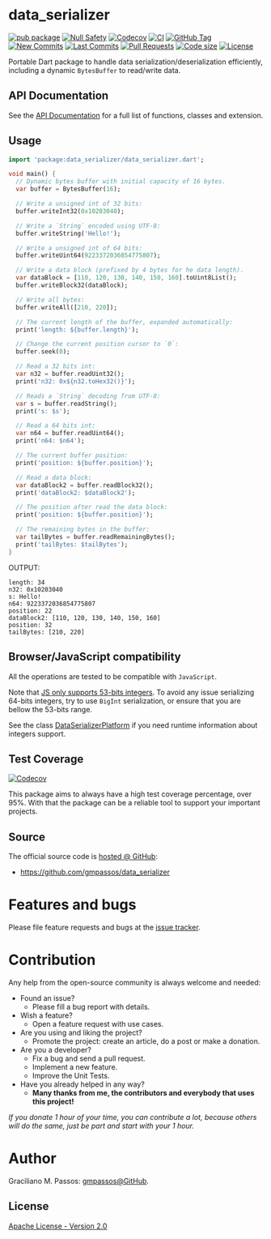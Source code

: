# data_serializer

[![pub package](https://img.shields.io/pub/v/data_serializer.svg?logo=dart&logoColor=00b9fc)](https://pub.dev/packages/data_serializer)
[![Null Safety](https://img.shields.io/badge/null-safety-brightgreen)](https://dart.dev/null-safety)
[![Codecov](https://img.shields.io/codecov/c/github/gmpassos/data_serializer)](https://app.codecov.io/gh/gmpassos/data_serializer)
[![CI](https://img.shields.io/github/workflow/status/gmpassos/data_serializer/Dart%20CI/master?logo=github-actions&logoColor=white)](https://github.com/gmpassos/data_serializer/actions)
[![GitHub Tag](https://img.shields.io/github/v/tag/gmpassos/data_serializer?logo=git&logoColor=white)](https://github.com/gmpassos/data_serializer/releases)
[![New Commits](https://img.shields.io/github/commits-since/gmpassos/data_serializer/latest?logo=git&logoColor=white)](https://github.com/gmpassos/data_serializer/network)
[![Last Commits](https://img.shields.io/github/last-commit/gmpassos/data_serializer?logo=git&logoColor=white)](https://github.com/gmpassos/data_serializer/commits/master)
[![Pull Requests](https://img.shields.io/github/issues-pr/gmpassos/data_serializer?logo=github&logoColor=white)](https://github.com/gmpassos/data_serializer/pulls)
[![Code size](https://img.shields.io/github/languages/code-size/gmpassos/data_serializer?logo=github&logoColor=white)](https://github.com/gmpassos/data_serializer)
[![License](https://img.shields.io/github/license/gmpassos/data_serializer?logo=open-source-initiative&logoColor=green)](https://github.com/gmpassos/data_serializer/blob/master/LICENSE)

Portable Dart package to handle data serialization/deserialization efficiently,
including a dynamic `BytesBuffer` to read/write data.

## API Documentation

See the [API Documentation][api_doc] for a full list of functions, classes and extension.

[api_doc]: https://pub.dev/documentation/data_serializer/latest/

## Usage

```dart
import 'package:data_serializer/data_serializer.dart';

void main() {
  // Dynamic bytes buffer with initial capacity of 16 bytes.
  var buffer = BytesBuffer(16);

  // Write a unsigned int of 32 bits:
  buffer.writeInt32(0x10203040);

  // Write a `String` encoded using UTF-8:
  buffer.writeString('Hello!');

  // Write a unsigned int of 64 bits:
  buffer.writeUint64(9223372036854775807);

  // Write a data block (prefixed by 4 bytes for he data length).
  var dataBlock = [110, 120, 130, 140, 150, 160].toUint8List();
  buffer.writeBlock32(dataBlock);

  // Write all bytes:
  buffer.writeAll([210, 220]);

  // The current length of the buffer, expanded automatically:
  print('length: ${buffer.length}');

  // Change the current position cursor to `0`:
  buffer.seek(0);

  // Read a 32 bits int:
  var n32 = buffer.readUint32();
  print('n32: 0x${n32.toHex32()}');

  // Reads a `String` decoding from UTF-8:
  var s = buffer.readString();
  print('s: $s');

  // Read a 64 bits int:
  var n64 = buffer.readUint64();
  print('n64: $n64');

  // The current buffer position:
  print('position: ${buffer.position}');

  // Read a data block:
  var dataBlock2 = buffer.readBlock32();
  print('dataBlock2: $dataBlock2');

  // The position after read the data block:
  print('position: ${buffer.position}');

  // The remaining bytes in the buffer:
  var tailBytes = buffer.readRemainingBytes();
  print('tailBytes: $tailBytes');
}
```

OUTPUT:

```text
length: 34
n32: 0x10203040
s: Hello!
n64: 9223372036854775807
position: 22
dataBlock2: [110, 120, 130, 140, 150, 160]
position: 32
tailBytes: [210, 220]
```

## Browser/JavaScript compatibility

All the operations are tested to be compatible with `JavaScript`.

Note that [JS only supports 53-bits integers][js_int_53bits]. To avoid any issue serializing 64-bits integers,
try to use `BigInt` serialization, or ensure that you are bellow the 53-bits range.

See the class [DataSerializerPlatform][data_serializer_platform] if you need runtime information
about integers support.

[data_serializer_platform]: https://pub.dev/documentation/data_serializer/latest/data_serializer/DataSerializerPlatform-class.html
[js_int_53bits]: https://developer.mozilla.org/en-US/docs/Web/JavaScript/Reference/Global_Objects/Number/MAX_SAFE_INTEGER

## Test Coverage

[![Codecov](https://img.shields.io/codecov/c/github/gmpassos/data_serializer)](https://app.codecov.io/gh/gmpassos/data_serializer)

This package aims to always have a high test coverage percentage, over 95%.
With that the package can be a reliable tool to support your important projects.

## Source

The official source code is [hosted @ GitHub][github_async_field]:

- https://github.com/gmpassos/data_serializer

[github_async_field]: https://github.com/gmpassos/data_serializer

# Features and bugs

Please file feature requests and bugs at the [issue tracker][tracker].

# Contribution

Any help from the open-source community is always welcome and needed:

- Found an issue?
    - Please fill a bug report with details.
- Wish a feature?
    - Open a feature request with use cases.
- Are you using and liking the project?
    - Promote the project: create an article, do a post or make a donation.
- Are you a developer?
    - Fix a bug and send a pull request.
    - Implement a new feature.
    - Improve the Unit Tests.
- Have you already helped in any way?
    - **Many thanks from me, the contributors and everybody that uses this project!**

*If you donate 1 hour of your time, you can contribute a lot,
because others will do the same, just be part and start with your 1 hour.*

[tracker]: https://github.com/gmpassos/data_serializer/issues

# Author

Graciliano M. Passos: [gmpassos@GitHub][github].

[github]: https://github.com/gmpassos

## License

[Apache License - Version 2.0][apache_license]

[apache_license]: https://www.apache.org/licenses/LICENSE-2.0.txt
